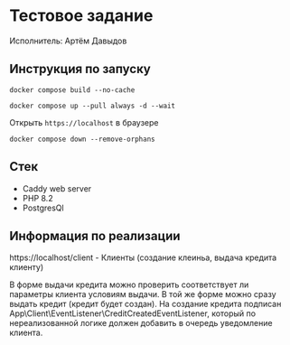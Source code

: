 # Тестовое задание

Исполнитель: Артём Давыдов

## Инструкция по запуску

`docker compose build --no-cache`

`docker compose up --pull always -d --wait`

Открыть `https://localhost` в браузере

`docker compose down --remove-orphans`

## Стек

- Caddy web server
- PHP 8.2
- PostgresQl

## Информация по реализации

https://localhost/client - Клиенты (создание клеиньа, выдача кредита клиенту)

В форме выдачи кредита можно проверить соответствует ли параметры клиента условиям выдачи.
В той же форме можно сразу выдать кредит (кредит будет создан).
На создание кредита подписан App\Client\EventListener\CreditCreatedEventListener,
который по нереализованной логике должен добавить в очередь уведомление клиента.
